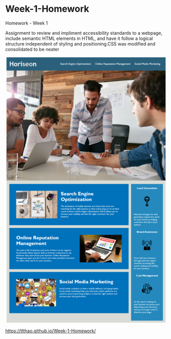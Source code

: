 # Week-1-Homework

Homework - Week 1

Assignment to review and impliment accessibility standards to a webpage, include semantic HTML elements in HTML, and have it follow a logical structure independent of styling and positioning.CSS was modified and consolidated to be neater


![](/horiseon-page/01-html-css-git-homework-demo.jpg)


https://tlthao.github.io/Week-1-Homework/
